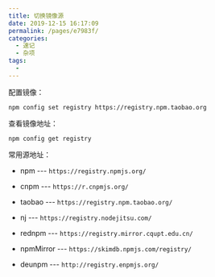 ```yaml
---
title: 切换镜像源
date: 2019-12-15 16:17:09
permalink: /pages/e7983f/
categories: 
  - 速记
  - 杂项
tags: 
  - 
---
```


配置镜像：

``` shell
npm config set registry https://registry.npm.taobao.org
```

查看镜像地址：

``` shell
npm config get registry
```

常用源地址：

+ npm --- `https://registry.npmjs.org/`

+ cnpm --- `https://r.cnpmjs.org/`

+ taobao --- `https://registry.npm.taobao.org/`

+ nj --- `https://registry.nodejitsu.com/`

+ rednpm --- `https://registry.mirror.cqupt.edu.cn/`

+ npmMirror --- `https://skimdb.npmjs.com/registry/`

+ deunpm --- `http://registry.enpmjs.org/`
